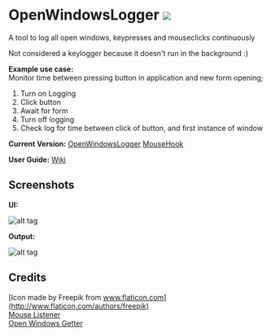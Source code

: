 # OpenWindowsLogger ![](http://i.imgur.com/9mZAHsZ.png)

A tool to log all open windows, keypresses and mouseclicks continuously

Not considered a keylogger because it doesn't run in the background :)

**Example use case:**      
Monitor time between pressing button in application and new form opening;
  1. Turn on Logging
  2. Click button
  3. Await for form
  4. Turn off logging
  5. Check log for time between click of button, and first instance of window

**Current Version:**
[OpenWindowsLogger](https://github.com/andrewiankidd/OpenWindowsLogger/raw/master/OpenWindowsLogger/bin/Debug/OpenWindowsLogger.exe)
[MouseHook](https://github.com/andrewiankidd/OpenWindowsLogger/blob/master/OpenWindowsLogger/bin/Debug/Gma.System.MouseKeyHook.dll)

**User Guide:**
[Wiki](https://github.com/andrewiankidd/OpenWindowsLogger/wiki)

## Screenshots

**UI:**

![alt tag](http://i.imgur.com/sNOprCA.png)

**Output:**

![alt tag](http://i.imgur.com/8YNdJ1e.png)


## Credits

[Icon made by Freepik from www.flaticon.com](http://www.flaticon.com/authors/freepik)            
[Mouse Listener](https://blogs.msdn.microsoft.com/toub/2006/05/03/low-level-mouse-hook-in-c/)          
[Open Windows Getter](http://www.tcx.be/blog/2006/list-open-windows/)
